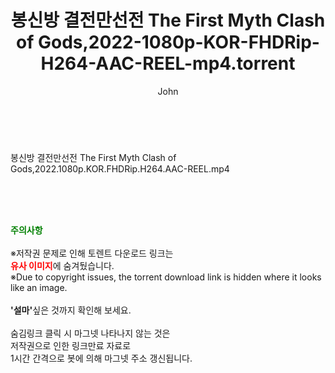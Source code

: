 ﻿---
layout: post
title:  "봉신방 결전만선전 The First Myth Clash of Gods,2022-1080p-KOR-FHDRip-H264-AAC-REEL-mp4.torrent"
author: John
categories: [ 영화 ]
tags: [  ]
image:  
description: "봉신방 결전만선전 The First Myth Clash of Gods,2022-1080p-KOR-FHDRip-H264-AAC-REEL-mp4 torrent 정보 공유"
toc: true
toc_sticky: true
---

<br>
<div class="view-img">
<a class="view_image" href="http://torrentmobile60.com/bbs/view_image.php?fn=%2Fdata%2Ffile%2Fmovie%2F3659260999_UJiPAuQc_578466bf415b465c8cb89c59731624e148f9a651.jpg" target="_blank"><img alt="" class="img-tag" content="http://torrentmobile60.com/data/file/movie/3659260999_UJiPAuQc_578466bf415b465c8cb89c59731624e148f9a651.jpg" itemprop="image" src="http://torrentmobile60.com/data/file/movie/3659260999_UJiPAuQc_578466bf415b465c8cb89c59731624e148f9a651.jpg"/></a><a class="view_image" href="http://torrentmobile60.com/bbs/view_image.php?fn=%2Fdata%2Ffile%2Fmovie%2F3659260999_hPdXVDlx_a4ea33c5c8b5b3e96f8f03e1de62784456b02a3e.jpg" target="_blank"><img alt="" class="img-tag" content="http://torrentmobile60.com/data/file/movie/3659260999_hPdXVDlx_a4ea33c5c8b5b3e96f8f03e1de62784456b02a3e.jpg" itemprop="image" src="http://torrentmobile60.com/data/file/movie/3659260999_hPdXVDlx_a4ea33c5c8b5b3e96f8f03e1de62784456b02a3e.jpg"/></a></div><div class="view-content" itemprop="description">
<p>봉신방 결전만선전 The First Myth Clash of Gods,2022.1080p.KOR.FHDRip.H264.AAC-REEL.mp4<br/></p> </div>
    
<br><br><br>
<p data-ke-size="size16"><b><span style="color: green;">주의사항</span></b><br /><br />※저작권 문제로 인해 토렌트 다운로드 링크는<br /><b><span style="color: red;">유사 이미지</span></b>에 숨겨뒀습니다.<br />※Due to copyright issues, the torrent download link is hidden where it looks like an image.<br /><br /><b>'설마'</b>싶은 것까지 확인해 보세요.<br /><br />숨김링크 클릭 시 마그넷 나타나지 않는 것은<br />저작권으로 인한 링크만료 자료로<br />1시간 간격으로 봇에 의해 마그넷 주소 갱신됩니다.</p>
